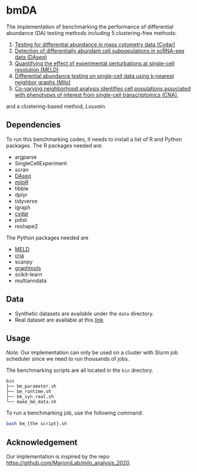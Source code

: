 # bmDA

The implementation of benchmarking the performance of differential abundance (DA) testing methods including 5 clustering-free methods:

1. [Testing for differential abundance in mass cytometry data (Cydar)](https://www.nature.com/articles/nmeth.4295)
2. [Detection of differentially abundant cell subpopulations in scRNA-seq data (DAseq)](https://www.pnas.org/doi/abs/10.1073/pnas.2100293118)
3. [Quantifying the effect of experimental perturbations at single-cell resolution (MELD)](https://www.nature.com/articles/s41587-020-00803-5)
4. [Differential abundance testing on single-cell data using k-nearest neighbor graphs (Milo)](https://www.nature.com/articles/s41587-021-01033-z)
5. [Co-varying neighborhood analysis identifies cell populations associated with phenotypes of interest from single-cell transcriptomics (CNA)](https://www.nature.com/articles/s41587-021-01066-4),

and a clustering-based method, *Louvain*.

## Dependencies

To run this benchmarking codes, it needs to install a list of R and Python packages. The R packages needed are:

- argparse
- SingleCellExperiment
- scran
- [DAseq](https://github.com/KlugerLab/DAseq)
- [miloR](https://github.com/MarioniLab/miloR)
- tibble
- dplyr
- tidyverse
- igraph
- [cydar](http://bioconductor.org/packages/cydar)
- pdist
- reshape2

The Python packages needed are

- [MELD](https://github.com/KrishnaswamyLab/MELD)
- [cna](https://github.com/immunogenomics/cna)
- scanpy
- [graphtools](https://github.com/KrishnaswamyLab/graphtools)
- scikit-learn
- multianndata

## Data

- Synthetic datasets are available under the `data` directory.
- Real dataset are available at this [link](https://drive.google.com/drive/folders/15wWFD5FMe0VdzN1pUnaUUpQ17OXkeebH?usp=sharing).

## Usage

*Note:* Our implementation can only be used on a cluster with Slurm job scheduler since we need to run thousands of jobs.

The benchmarking scripts are all located in the `bin` drectory.

```text
bin
├── bm_parameter.sh
├── bm_runtime.sh
├── bm_syn_real.sh
└── make_bm_data.sh
```

To run a benchmarking job, use the following command:

```sh
bash bm_{the script}.sh
```


## Acknowledgement

Our implementation is inspired by the repo https://github.com/MarioniLab/milo_analysis_2020.
